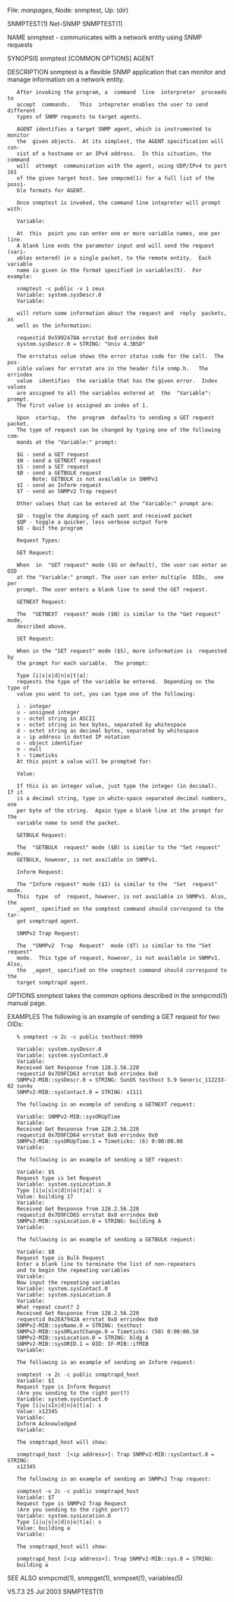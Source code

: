 File: *manpages*,  Node: snmptest,  Up: (dir)

SNMPTEST(1)                        Net-SNMP                        SNMPTEST(1)



NAME
       snmptest - communicates with a network entity using SNMP requests

SYNOPSIS
       snmptest [COMMON OPTIONS] AGENT

DESCRIPTION
       snmptest  is  a  flexible  SNMP application that can monitor and manage
       information on a network entity.

       After invoking the program, a  command  line  interpreter  proceeds  to
       accept  commands.   This  intepreter enables the user to send different
       types of SNMP requests to target agents.

       AGENT identifies a target SNMP agent, which is instrumented to  monitor
       the  given objects.  At its simplest, the AGENT specification will con-
       sist of a hostname or an IPv4 address.  In this situation, the  command
       will  attempt  communication with the agent, using UDP/IPv4 to port 161
       of the given target host. See snmpcmd(1) for a full list of the  possi-
       ble formats for AGENT.

       Once snmptest is invoked, the command line intepreter will prompt with:

       Variable:

       At  this  point you can enter one or more variable names, one per line.
       A blank line ends the parameter input and will send the request  (vari-
       ables entered) in a single packet, to the remote entity.  Each variable
       name is given in the format specified in variables(5).  For example:

       snmptest -c public -v 1 zeus
       Variable: system.sysDescr.0
       Variable:

       will return some information about the request and  reply  packets,  as
       well as the information:

       requestid 0x5992478A errstat 0x0 errindex 0x0
       system.sysDescr.0 = STRING: "Unix 4.3BSD"

       The errstatus value shows the error status code for the call.  The pos-
       sible values for errstat are in the header file snmp.h.   The  errindex
       value  identifies  the variable that has the given error.  Index values
       are assigned to all the variables entered at  the  "Variable":  prompt.
       The first value is assigned an index of 1.

       Upon  startup,  the  program  defaults to sending a GET request packet.
       The type of request can be changed by typing one of the following  com-
       mands at the "Variable:" prompt:

       $G - send a GET request
       $N - send a GETNEXT request
       $S - send a SET request
       $B - send a GETBULK request
            Note: GETBULK is not available in SNMPv1
       $I - send an Inform request
       $T - send an SNMPv2 Trap request

       Other values that can be entered at the "Variable:" prompt are:

       $D - toggle the dumping of each sent and received packet
       $QP - toggle a quicker, less verbose output form
       $Q - Quit the program

       Request Types:

       GET Request:

       When  in  "GET request" mode ($G or default), the user can enter an OID
       at the "Variable:" prompt. The user can enter multiple  OIDs,  one  per
       prompt. The user enters a blank line to send the GET request.

       GETNEXT Request:

       The  "GETNEXT  request" mode ($N) is similar to the "Get request" mode,
       described above.

       SET Request:

       When in the "SET request" mode ($S), more information is  requested  by
       the prompt for each variable.  The prompt:

       Type [i|s|x|d|n|o|t|a]:
       requests the type of the variable be entered.  Depending on the type of
       value you want to set, you can type one of the following:

       i - integer
       u - unsigned integer
       s - octet string in ASCII
       x - octet string in hex bytes, separated by whitespace
       d - octet string as decimal bytes, separated by whitespace
       a - ip address in dotted IP notation
       o - object identifier
       n - null
       t - timeticks
       At this point a value will be prompted for:

       Value:

       If this is an integer value, just type the integer (in decimal).  If it
       is a decimal string, type in white-space separated decimal numbers, one
       per byte of the string.  Again type a blank line at the prompt for  the
       variable name to send the packet.

       GETBULK Request:

       The  "GETBULK  request" mode ($B) is similar to the "Set request" mode.
       GETBULK, however, is not available in SNMPv1.

       Inform Request:

       The "Inform request" mode ($I) is similar to the  "Set  request"  mode.
       This  type  of  request, however, is not available in SNMPv1. Also, the
       _agent_ specified on the snmptest command should correspond to the tar-
       get snmptrapd agent.

       SNMPv2 Trap Request:

       The  "SNMPv2  Trap  Request"  mode ($T) is similar to the "Set request"
       mode.  This type of request, however, is not available in SNMPv1. Also,
       the  _agent_ specified on the snmptest command should correspond to the
       target snmptrapd agent.

OPTIONS
       snmptest takes the common options described in  the  snmpcmd(1)  manual
       page.

EXAMPLES
       The following is an example of sending a GET request for two OIDs:

       % snmptest -v 2c -c public testhost:9999

       Variable: system.sysDescr.0
       Variable: system.sysContact.0
       Variable:
       Received Get Response from 128.2.56.220
       requestid 0x7D9FCD63 errstat 0x0 errindex 0x0
       SNMPv2-MIB::sysDescr.0 = STRING: SunOS testhost 5.9 Generic_112233-02 sun4u
       SNMPv2-MIB::sysContact.0 = STRING: x1111

       The following is an example of sending a GETNEXT request:

       Variable: SNMPv2-MIB::sysORUpTime
       Variable:
       Received Get Response from 128.2.56.220
       requestid 0x7D9FCD64 errstat 0x0 errindex 0x0
       SNMPv2-MIB::sysORUpTime.1 = Timeticks: (6) 0:00:00.06
       Variable:

       The following is an example of sending a SET request:

       Variable: $S
       Request type is Set Request
       Variable: system.sysLocation.0
       Type [i|u|s|x|d|n|o|t|a]: s
       Value: building 17
       Variable:
       Received Get Response from 128.2.56.220
       requestid 0x7D9FCD65 errstat 0x0 errindex 0x0
       SNMPv2-MIB::sysLocation.0 = STRING: building A
       Variable:

       The following is an example of sending a GETBULK request:

       Variable: $B
       Request type is Bulk Request
       Enter a blank line to terminate the list of non-repeaters
       and to begin the repeating variables
       Variable:
       Now input the repeating variables
       Variable: system.sysContact.0
       Variable: system.sysLocation.0
       Variable:
       What repeat count? 2
       Received Get Response from 128.2.56.220
       requestid 0x2EA7942A errstat 0x0 errindex 0x0
       SNMPv2-MIB::sysName.0 = STRING: testhost
       SNMPv2-MIB::sysORLastChange.0 = Timeticks: (58) 0:00:00.58
       SNMPv2-MIB::sysLocation.0 = STRING: bldg A
       SNMPv2-MIB::sysORID.1 = OID: IF-MIB::ifMIB
       Variable:

       The following is an example of sending an Inform request:

       snmptest -v 2c -c public snmptrapd_host
       Variable: $I
       Request type is Inform Request
       (Are you sending to the right port?)
       Variable: system.sysContact.0
       Type [i|u|sIx|d|n|o|t|a]: s
       Value: x12345
       Variable:
       Inform Acknowledged
       Variable:

       The snmptrapd_host will show:

       snmptrapd_host  [<ip address>]: Trap SNMPv2-MIB::sysContact.0 = STRING:
       x12345

       The following is an example of sending an SNMPv2 Trap request:

       snmptest -v 2c -c public snmptrapd_host
       Variable: $T
       Request type is SNMPv2 Trap Request
       (Are you sending to the right port?)
       Variable: system.sysLocation.0
       Type [i|u|s|x|d|n|o|t|a]: s
       Value: building a
       Variable:

       The snmptrapd_host will show:

       snmptrapd_host [<ip address>]: Trap SNMPv2-MIB::sys.0 = STRING:
       building a

SEE ALSO
       snmpcmd(1), snmpget(1), snmpset(1), variables(5)



V5.7.3                            25 Jul 2003                      SNMPTEST(1)
